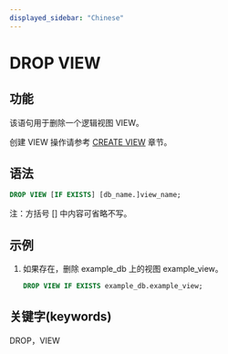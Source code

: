 ```yaml
---
displayed_sidebar: "Chinese"
---
```


# DROP VIEW

## 功能

该语句用于删除一个逻辑视图 VIEW。

创建 VIEW 操作请参考 [CREATE VIEW](../data-definition/CREATE_VIEW.md) 章节。

## 语法

```sql
DROP VIEW [IF EXISTS] [db_name.]view_name;
```

注：方括号 [] 中内容可省略不写。

## 示例

1. 如果存在，删除 example_db 上的视图 example_view。

    ```sql
    DROP VIEW IF EXISTS example_db.example_view;
    ```

## 关键字(keywords)

DROP，VIEW
